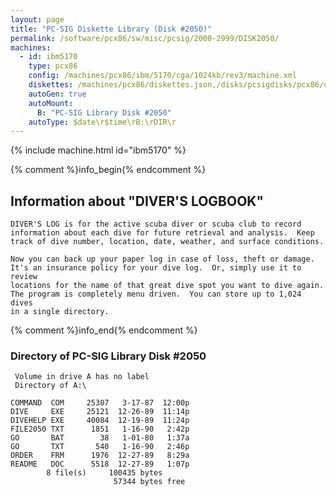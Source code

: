 ```yaml
---
layout: page
title: "PC-SIG Diskette Library (Disk #2050)"
permalink: /software/pcx86/sw/misc/pcsig/2000-2999/DISK2050/
machines:
  - id: ibm5170
    type: pcx86
    config: /machines/pcx86/ibm/5170/cga/1024kb/rev3/machine.xml
    diskettes: /machines/pcx86/diskettes.json,/disks/pcsigdisks/pcx86/diskettes.json
    autoGen: true
    autoMount:
      B: "PC-SIG Library Disk #2050"
    autoType: $date\r$time\rB:\rDIR\r
---
```


{% include machine.html id="ibm5170" %}

{% comment %}info_begin{% endcomment %}

## Information about "DIVER'S LOGBOOK"

    DIVER'S LOG is for the active scuba diver or scuba club to record
    information about each dive for future retrieval and analysis.  Keep
    track of dive number, location, date, weather, and surface conditions.
    
    Now you can back up your paper log in case of loss, theft or damage.
    It's an insurance policy for your dive log.  Or, simply use it to review
    locations for the name of that great dive spot you want to dive again.
    The program is completely menu driven.  You can store up to 1,024 dives
    in a single directory.
{% comment %}info_end{% endcomment %}


### Directory of PC-SIG Library Disk #2050

     Volume in drive A has no label
     Directory of A:\

    COMMAND  COM     25307   3-17-87  12:00p
    DIVE     EXE     25121  12-26-89  11:14p
    DIVEHELP EXE     40084  12-19-89  11:24p
    FILE2050 TXT      1851   1-16-90   2:42p
    GO       BAT        38   1-01-80   1:37a
    GO       TXT       540   1-16-90   2:46p
    ORDER    FRM      1976  12-27-89   8:29a
    README   DOC      5518  12-27-89   1:07p
            8 file(s)     100435 bytes
                           57344 bytes free
